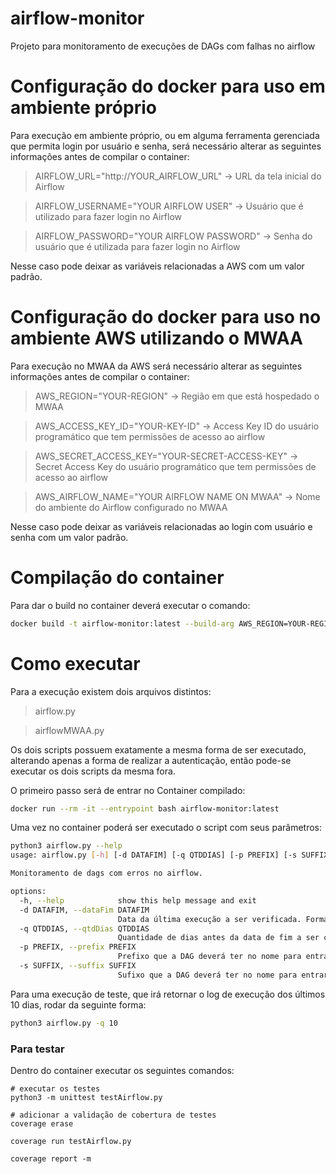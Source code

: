 # airflow-monitor
Projeto para monitoramento de execuções de DAGs com falhas no airflow

# Configuração do docker para uso em ambiente próprio
Para execução em ambiente próprio, ou em alguma ferramenta gerenciada que permita login por usuário e senha, será necessário alterar as seguintes informações antes de compilar o container:
> AIRFLOW_URL="http://YOUR_AIRFLOW_URL" -> URL da tela inicial do Airflow 

> AIRFLOW_USERNAME="YOUR AIRFLOW USER" -> Usuário que é utilizado para fazer login no Airflow

> AIRFLOW_PASSWORD="YOUR AIRFLOW PASSWORD" -> Senha do usuário que é utilizada para fazer login no Airflow

Nesse caso pode deixar as variáveis relacionadas a AWS com um valor padrão.

# Configuração do docker para uso no ambiente AWS utilizando o MWAA

Para execução no MWAA da AWS será necessário alterar as seguintes informações antes de compilar o container:
> AWS_REGION="YOUR-REGION" -> Região em que está hospedado o MWAA

> AWS_ACCESS_KEY_ID="YOUR-KEY-ID" -> Access Key ID do usuário programático que tem permissões de acesso ao airflow

> AWS_SECRET_ACCESS_KEY="YOUR-SECRET-ACCESS-KEY" -> Secret Access Key do usuário programático que tem permissões de acesso ao airflow

> AWS_AIRFLOW_NAME="YOUR AIRFLOW NAME ON MWAA" -> Nome do ambiente do Airflow configurado no MWAA

Nesse caso pode deixar as variáveis relacionadas ao login com usuário e senha com um valor padrão.

# Compilação do container
Para dar o build no container deverá executar o comando:

```sh
docker build -t airflow-monitor:latest --build-arg AWS_REGION=YOUR-REGION --build-arg AWS_ACCESS_KEY_ID=YOUR-KEY-ID --build-arg AWS_SECRET_ACCESS_KEY=YOUR-SECRET-KEY --build-arg AWS_AIRFLOW_NAME=YOUR-AIRFLOW-NAME --build-arg AIRFLOW_URL=YOUR-AIRFLOW-URL --build-arg AIRFLOW_USERNAME=YOUR-AIRFLOW-USERNAME --build-arg AIRFLOW_PASSWORD=YOUR-AIRFLOW-PASSWORD . --no-cache
```

# Como executar
Para a execução existem dois arquivos distintos:
> airflow.py

> airflowMWAA.py

Os dois scripts possuem exatamente a mesma forma de ser executado, alterando apenas a forma de realizar a autenticação, então pode-se executar os dois scripts da mesma fora.

O primeiro passo será de entrar no Container compilado:

```sh
docker run --rm -it --entrypoint bash airflow-monitor:latest
```

Uma vez no container poderá ser executado o script com seus parâmetros:

```sh
python3 airflow.py --help
usage: airflow.py [-h] [-d DATAFIM] [-q QTDDIAS] [-p PREFIX] [-s SUFFIX]

Monitoramento de dags com erros no airflow.

options:
  -h, --help            show this help message and exit
  -d DATAFIM, --dataFim DATAFIM
                        Data da última execução a ser verificada. Formato: YYYY-MM-DDD. Default = hoje.
  -q QTDDIAS, --qtdDias QTDDIAS
                        Quantidade de dias antes da data de fim a ser considerado para a análise. Default = 90
  -p PREFIX, --prefix PREFIX
                        Prefixo que a DAG deverá ter no nome para entrar na análise.
  -s SUFFIX, --suffix SUFFIX
                        Sufixo que a DAG deverá ter no nome para entrar na análise.
```

Para uma execução de teste, que irá retornar o log de execução dos últimos 10 dias, rodar da seguinte forma:
```sh
python3 airflow.py -q 10
```

### Para testar

Dentro do container executar os seguintes comandos:

```
# executar os testes
python3 -m unittest testAirflow.py

# adicionar a validação de cobertura de testes
coverage erase

coverage run testAirflow.py

coverage report -m
```